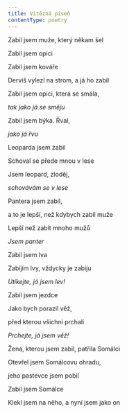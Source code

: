 ```yaml
---
title: Vítězná píseň
contentType: poetry
---
```


<section>

Zabil jsem muže, který někam šel

Zabil jsem opici

Zabil jsem kováře

Derviš vylezl na strom, a já ho zabil

Zabil jsem opici, která se smála,

_tak jako já se směju_

</section>

<section>

Zabil jsem býka. Řval,

_jako já řvu_

</section>

<section>

Leoparda jsem zabil

Schoval se přede mnou v lese

Jsem leopard, zloděj,

_schovávám se v lese_

</section>

<section>

Pantera jsem zabil,

a to je lepší, než kdybych zabil muže

Lepší než zabít mnoho mužů

_Jsem panter_

</section>

<section>

Zabil jsem lva

Zabíjím lvy, vždycky je zabiju

_Utíkejte, já jsem lev!_

</section>

<section>

Zabil jsem jezdce

Jako bych porazil věž,

před kterou všichni prchali

_Prchejte, já jsem věž!_

</section>

<section>

Žena, kterou jsem zabil, patřila Somálci

Otevřel jsem Somálcovu ohradu,

jeho pastevce jsem pobil

Zabil jsem Somálce

Klekl jsem na něho, a nyní jsem jako on

</section>
